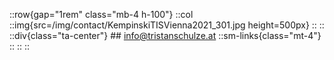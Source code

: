 ::row{gap="1rem" class="mb-4 h-100"}
  ::col
    ::img{src=/img/contact/KempinskiTISVienna2021_301.jpg height=500px} 
    ::
  ::
  ::div{class="ta-center"}
    ## info@tristanschulze.at
    ::sm-links{class="mt-4"}
    ::
  ::
::


